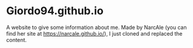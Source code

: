 # Giordo94.github.io
A website to give some information about me.
Made by NarcAle (you can find her site at https://narcale.github.io/), I just cloned and replaced the content. 
